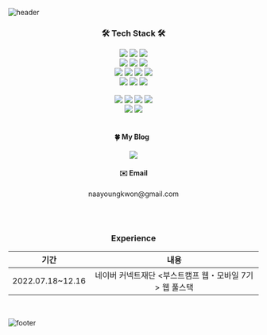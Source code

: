 ![header](https://capsule-render.vercel.app/api?type=Waving&color=47c7c8&height=200&section=header&text=Nayoung%20Kwon&fontSize=60&fontColor=ffffff)

<div align="center"> <h3> 🛠 Tech Stack 🛠</h3> </div>


<div align="center">
  <img src="https://img.shields.io/badge/JAVA-007396?style=flat-square&logo=JAVA&logoColor=white" />
  <img src="https://img.shields.io/badge/JavaScript-F7DF1E?style=flat-square&logo=JavaScript&logoColor=white" />
  <img src="https://img.shields.io/badge/TypeScript-3178C6?style=flat-square&logo=TypeScript&logoColor=white" />
</br>
  <img src="https://img.shields.io/badge/Spring-6DB33F?style=flat-square&logo=Spring&logoColor=white" />
  <img src="https://img.shields.io/badge/Node.js-339933?style=flat-square&logo=Node.js&logoColor=white" />
  <img src="https://img.shields.io/badge/NestJS-E0234E?style=flat-square&logo=NestJS&logoColor=white" />
</br>
  <img src="https://img.shields.io/badge/MySQL-4479A1?style=flat-square&logo=MySQL&logoColor=white" />
  <img src="https://img.shields.io/badge/MongoDB-47A248?style=flat-square&logo=MongoDB&logoColor=white" />
  <img src="https://img.shields.io/badge/Redis-DC382D?style=flat-square&logo=Redis&logoColor=white" />
  <img src="https://img.shields.io/badge/Apache Kafka-231F20?style=flat-square&logo=Apache Kafka&logoColor=white" />
</br>
  <img src="https://img.shields.io/badge/NGINX-009639?style=flat-square&logo=NGINX&logoColor=white" />
  <img src="https://img.shields.io/badge/Docker-2496ED?style=flat-square&logo=Docker&logoColor=white" />
  <img src="https://img.shields.io/badge/PM2-2B037A?style=flat-square&logo=PM2&logoColor=white" />
</br>
</br>
  <img src="https://img.shields.io/badge/HTML5-E34F26?style=flat-square&logo=HTML5&logoColor=white" />
  <img src="https://img.shields.io/badge/CSS3-1572B6?style=flat-square&logo=CSS3&logoColor=white" />
  <img src="https://img.shields.io/badge/React-61DAFB?style=flat-square&logo=React&logoColor=white" />
   <img src="https://img.shields.io/badge/Sass-CC6699?style=flat-square&logo=Sass&logoColor=white" />
</br>
  <img src="https://img.shields.io/badge/C-A8B9CC?style=flat-square&logo=C&logoColor=white" />
  <img src="https://img.shields.io/badge/Python-3776AB?style=flat-square&logo=Python&logoColor=white" />
</div> 
</br>
<div align="center">
	<h4> 🍀 My Blog &nbsp; </h4> <a href="https://velog.io/@kny8092"><img src="https://img.shields.io/badge/Velog-20C997?style=flat-square&logo=velog&logoColor=white" /></a> 
	<h4> ✉️ Email </h4>  naayoungkwon@gmail.com


</br></br>

<h3> Experience </h3>

기간|내용|
|:---:|:---:|
|2022.07.18~12.16|네이버 커넥트재단 <부스트캠프 웹・모바일 7기> 웹 풀스택|

</br>
</div>


![footer](https://capsule-render.vercel.app/api?type=Waving&color=47c7c8&height=100&section=footer&fontSize=60)
